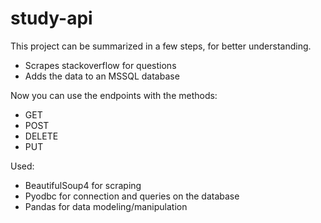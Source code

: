# study-api

This project can be summarized in a few steps, for better understanding.
  - Scrapes stackoverflow for questions
  - Adds the data to an MSSQL database
  
 Now you can use the endpoints with the methods: 
  - GET
  - POST
  - DELETE
  - PUT

Used:
  - BeautifulSoup4 for scraping
  - Pyodbc for connection and queries on the database
  - Pandas for data modeling/manipulation 
